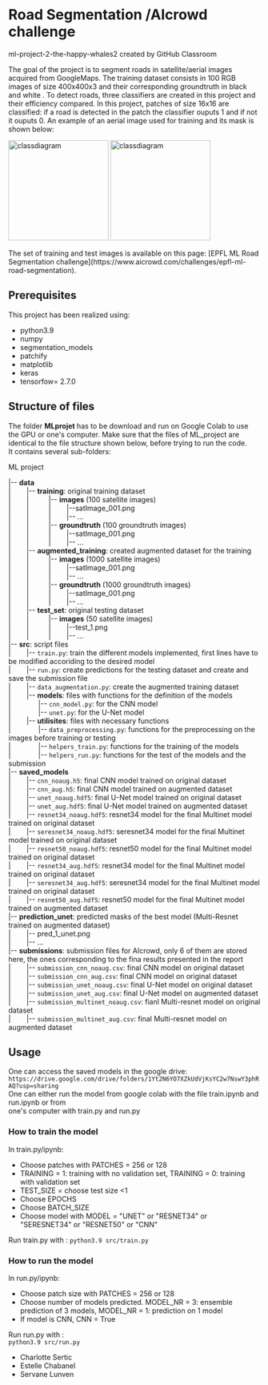 # Road Segmentation /AIcrowd challenge
ml-project-2-the-happy-whales2 created by GitHub Classroom

The goal of the project is to segment roads in  satellite/aerial images acquired from GoogleMaps. 
The training dataset consists in 100 RGB images of size 400x400x3 and their corresponding groundtruth in black and white . 
To detect roads, three classifiers are created in this project and their efficiency compared. 
In this project, patches of size 16x16 are classified: if a road is detected in the patch the classifier ouputs 1 and if not it ouputs 0. 
An example of an aerial image used for training and its mask is shown below:

<p float="left">
<img src="ML_projet/data/training/images/satImage_001.png" alt="classdiagram"  width="200" title="hover text">
<img src="ML_projet/data/training/groundtruth/satImage_001.png"  alt="classdiagram" width="200" >
</p>
The set of training and test images is available on this page: [EPFL ML Road Segmentation challenge](https://www.aicrowd.com/challenges/epfl-ml-road-segmentation). 

## Prerequisites

This project has been realized using:
* python3.9
* numpy
* segmentation_models
* patchify
* matplotlib
* keras
* tensorfow= 2.7.0

## Structure of files

The folder **MLprojet** has to be download and run on Google Colab to use the GPU or one's computer. Make sure that the files of ML_project are identical to the file structure shown below, before trying to run the code.  
It contains several sub-folders:

ML project

 |-- **data**  
 |&nbsp;  &nbsp;  &nbsp;  &nbsp;  |-- **training**: original training dataset  
 |&nbsp;  &nbsp;  &nbsp;  &nbsp;  |&nbsp;  &nbsp;  &nbsp;  &nbsp;  &nbsp;  |-- **images** (100 satellite images)  
 |&nbsp;  &nbsp;  &nbsp;  &nbsp;  |&nbsp;  &nbsp;  &nbsp;  &nbsp;  &nbsp;  |&nbsp;  &nbsp;  &nbsp;  &nbsp;  |--satImage_001.png  
 |&nbsp;  &nbsp;  &nbsp;  &nbsp;  |&nbsp;  &nbsp;  &nbsp;  &nbsp;  &nbsp;  |&nbsp;  &nbsp;  &nbsp;  &nbsp;  |-- ...  
 |&nbsp;  &nbsp;  &nbsp;  &nbsp;  |&nbsp;  &nbsp;  &nbsp;  &nbsp;  &nbsp;  |-- **groundtruth** (100 groundtruth images)  
 |&nbsp;  &nbsp;  &nbsp;  &nbsp;  |&nbsp;  &nbsp;  &nbsp;  &nbsp;  &nbsp;  |&nbsp;  &nbsp;  &nbsp;  &nbsp;  |--satImage_001.png  
 |&nbsp;  &nbsp;  &nbsp;  &nbsp;  |&nbsp;  &nbsp;  &nbsp;  &nbsp;  &nbsp;  |&nbsp;  &nbsp;  &nbsp;  &nbsp;  |-- ...  
 |&nbsp;  &nbsp;  &nbsp;  &nbsp;  |-- **augmented_training**: created augmented dataset for the training  
 |&nbsp;  &nbsp;  &nbsp;  &nbsp;  |&nbsp;  &nbsp;  &nbsp;  &nbsp;  &nbsp;  |-- **images** (1000 satellite images)  
 |&nbsp;  &nbsp;  &nbsp;  &nbsp;  |&nbsp;  &nbsp;  &nbsp;  &nbsp;  &nbsp;  |&nbsp;  &nbsp;  &nbsp;  &nbsp;  |--satImage_001.png  
 |&nbsp;  &nbsp;  &nbsp;  &nbsp;  |&nbsp;  &nbsp;  &nbsp;  &nbsp;  &nbsp;  |&nbsp;  &nbsp;  &nbsp;  &nbsp;  |-- ...  
 |&nbsp;  &nbsp;  &nbsp;  &nbsp;  |&nbsp;  &nbsp;  &nbsp;  &nbsp;  &nbsp;  |-- **groundtruth**  (1000 groundtruth images)  
 |&nbsp;  &nbsp;  &nbsp;  &nbsp;  |&nbsp;  &nbsp;  &nbsp;  &nbsp;  &nbsp;  |&nbsp;  &nbsp;  &nbsp;  &nbsp;  |--satImage_001.png  
 |&nbsp;  &nbsp;  &nbsp;  &nbsp;  |&nbsp;  &nbsp;  &nbsp;  &nbsp;  &nbsp;  |&nbsp;  &nbsp;  &nbsp;  &nbsp;  |-- ...  
 |&nbsp;  &nbsp;  &nbsp;  &nbsp;  |-- **test_set**: original testing dataset   
 |&nbsp;  &nbsp;  &nbsp;  &nbsp;  |&nbsp;  &nbsp;  &nbsp;  &nbsp;  &nbsp;  |-- **images** (50 satellite images)  
 |&nbsp;  &nbsp;  &nbsp;  &nbsp;  |&nbsp;  &nbsp;  &nbsp;  &nbsp;  &nbsp;  |&nbsp;  &nbsp;  &nbsp;  &nbsp;  |--test_1.png    
 |&nbsp;  &nbsp;  &nbsp;  &nbsp;  |&nbsp;  &nbsp;  &nbsp;  &nbsp;  &nbsp;  |&nbsp;  &nbsp;  &nbsp;  &nbsp;  |-- ...    
 |-- **src**: script files  
 |&nbsp;  &nbsp; &nbsp;  &nbsp;  |-- `train.py`: train the different models implemented, first lines have to be modified accoriding to the desired model   
 |&nbsp;  &nbsp; &nbsp;  &nbsp;  |-- `run.py`: create predictions for the testing dataset and create and save the submission file    
 |&nbsp;  &nbsp; &nbsp;  &nbsp;  |-- `data_augmentation.py`: create the augmented training dataset  
 |&nbsp;  &nbsp; &nbsp;  &nbsp;  |-- **models**: files with functions for the definition of the models  
 |&nbsp;  &nbsp; &nbsp;  &nbsp;  &nbsp;  &nbsp;  &nbsp;  |-- `cnn_model.py`: for the CNN model  
 |&nbsp;  &nbsp; &nbsp;  &nbsp;  &nbsp;  &nbsp;  &nbsp;  |-- `unet.py`: for the U-Net model  
 |&nbsp;  &nbsp; &nbsp;  &nbsp;  |-- **utilisites**: files with necessary functions  
 |&nbsp;  &nbsp; &nbsp;  &nbsp;  &nbsp;  &nbsp;  &nbsp;  |-- `data_preprocessing.py`: functions for the preprocessing on the images before training or testing  
 |&nbsp;  &nbsp; &nbsp;  &nbsp;  &nbsp;  &nbsp;  &nbsp;  |-- `helpers_train.py`: functions for the training of the models   
 |&nbsp;  &nbsp; &nbsp;  &nbsp;  &nbsp;  &nbsp;  &nbsp;  |-- `helpers_run.py`: functions for the test of the models and the submission  
 |-- **saved_models**  
 |&nbsp;  &nbsp; &nbsp;  &nbsp;  |-- `cnn_noaug.h5`: final CNN model trained on original dataset  
 |&nbsp;  &nbsp; &nbsp;  &nbsp;  |-- `cnn_aug.h5`: final CNN model trained on augmented dataset  
 |&nbsp;  &nbsp; &nbsp;  &nbsp;  |-- `unet_noaug.hdf5`: final U-Net model trained on original dataset  
 |&nbsp;  &nbsp; &nbsp;  &nbsp;  |-- `unet_aug.hdf5`: final U-Net model trained on augmented dataset  
 |&nbsp;  &nbsp; &nbsp;  &nbsp;  |-- `resnet34_noaug.hdf5`: resnet34 model for the final Multinet model trained on original dataset   
 |&nbsp;  &nbsp; &nbsp;  &nbsp;  |-- `seresnet34_noaug.hdf5`: seresnet34 model for the final Multinet model trained on original dataset   
 |&nbsp;  &nbsp; &nbsp;  &nbsp;  |-- `resnet50_noaug.hdf5`: resnet50 model for the final Multinet model trained on original dataset   
 |&nbsp;  &nbsp; &nbsp;  &nbsp;  |-- `resnet34_aug.hdf5`: resnet34 model for the final Multinet model trained on original dataset   
 |&nbsp;  &nbsp; &nbsp;  &nbsp;  |-- `seresnet34_aug.hdf5`: seresnet34 model for the final Multinet model trained on original dataset   
 |&nbsp;  &nbsp; &nbsp;  &nbsp;  |-- `resnet50_aug.hdf5`: resnet50 model for the final Multinet model trained on augmented dataset   
 |-- **prediction_unet**: predicted masks of the best model (Multi-Resnet trained on augmented dataset)   
 |&nbsp;  &nbsp; &nbsp;  &nbsp;  |-- pred_1_unet.png    
 |&nbsp;  &nbsp; &nbsp;  &nbsp;  |--  ...   
 |-- **submissions**: submission files for AIcrowd, only 6 of them are stored here, the ones corresponding to the fina results presented in the report  
 |&nbsp;  &nbsp; &nbsp;  &nbsp;  |-- `submission_cnn_noaug.csv`: final CNN model on original dataset  
 |&nbsp;  &nbsp; &nbsp;  &nbsp;  |-- `submission_cnn_aug.csv`: final CNN model on original dataset  
 |&nbsp;  &nbsp; &nbsp;  &nbsp;  |-- `submission_unet_noaug.csv`: final U-Net model on original dataset   
 |&nbsp;  &nbsp; &nbsp;  &nbsp;  |-- `submission_unet_aug.csv`: final U-Net model on augmented dataset  
 |&nbsp;  &nbsp; &nbsp;  &nbsp;  |-- `submission_multinet_noaug.csv`: fianl Multi-resnet model on original dataset       
 |&nbsp;  &nbsp; &nbsp;  &nbsp;  |-- `submission_multinet_aug.csv`: final Multi-resnet model on augmented dataset  
  
## Usage 
One can access the saved models in the google drive:
`https://drive.google.com/drive/folders/1Yt2N6YO7XZkUdVjKsYC2w7NswY3phRAQ?usp=sharing`  
One can either run the model from google colab with the file train.ipynb and run.ipynb or from  
one's computer with train.py and run.py
### How to train the model
In train.py/ipynb:  
* Choose patches with PATCHES = 256 or 128  
* TRAINING = 1: training with no validation set, TRAINING = 0: training with validation set  
* TEST_SIZE = choose test size <1  
* Choose EPOCHS  
* Choose BATCH_SIZE  
* Choose model with MODEL = "UNET" or "RESNET34" or "SERESNET34" or "RESNET50" or "CNN"  

Run train.py with :
`python3.9 src/train.py`

### How to run the model  
In run.py/ipynb:  
* Choose patch size with PATCHES = 256 or 128  
* Choose number of models predicted. MODEL_NR = 3: ensemble prediction of 3 models, MODEL_NR = 1: prediction on 1 model  
* If model is CNN, CNN = True   

Run run.py with :  
`python3.9 src/run.py`  



* Charlotte Sertic
* Estelle Chabanel
* Servane Lunven

